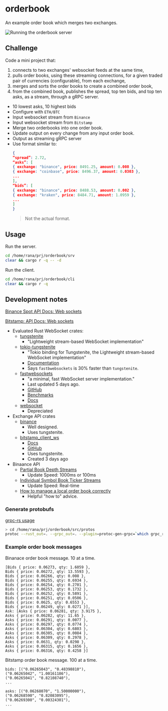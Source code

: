 # orderbook
An example order book which merges two exchanges.

![Running the orderbook server](imgs/orderbook.gif)

## Challenge

Code a mini project that:
1. connects to two exchanges' websocket feeds at the same time,
2. pulls order books, using these streaming connections, for a given traded pair of currencies (configurable), from each exchange,
3. merges and sorts the order books to create a combined order book,
4. from the combined book, publishes the spread, top ten bids, and top ten asks, as a stream, through a gRPC server.


* 10 lowest asks, 10 highest bids
* Configure with `ETH/BTC`
* Input websocket stream from `Binance`
* Input websocket stream from `Bitstamp`
* Merge two orderbooks into one order book.
* Update output on every change from any input order book.
* Output as streaming gRPC server
* Use format similar to:
    ```json
    {
    “spread”: 2.72,
    “asks”: [
    { exchange: "binance", price: 8491.25, amount: 0.008 },
    { exchange: "coinbase", price: 8496.37, amount: 0.0303 },
    ...
    ],
    “bids”: [
    { exchange: "binance", price: 8488.53, amount: 0.002 },
    { exchange: "kraken", price: 8484.71, amount: 1.0959 },
    ...
    ]
    }
    ```
    > Not the actual format.

## Usage

Run the server.
```sh
cd /home/rana/prj/orderbook/srv
clear && cargo r -q -- -d
```

Run the client.
```sh
cd /home/rana/prj/orderbook/cli
clear && cargo r -q
```

## Development notes

[Binance Spot API Docs: Web sockets](https://github.com/binance/binance-spot-api-docs/blob/master/web-socket-streams.md)

[Bitstamp: API Docs: Web sockets](https://www.bitstamp.net/websocket/v2/)

* Evaluated Rust WebSocket crates:
  * [tungstenite](https://crates.io/crates/tungstenite)
    * "Lightweight stream-based WebSocket implementation"
  * [tokio-tungstenite](https://crates.io/crates/tokio-tungstenite)
    * "Tokio binding for Tungstenite, the Lightweight stream-based WebSocket implementation"
    * [Documentation](https://docs.rs/tokio-tungstenite/latest/tokio_tungstenite/)
    * Says `fastbwebsockets` is 30% faster than `tungstenite`.
  * [fastwebsockets](https://crates.io/crates/fastwebsockets)
    * "a minimal, fast WebSocket server implementation."
    * Last updated 5 days ago.
    * [GitHub](https://github.com/denoland/fastwebsockets)
    * [Benchmarks](https://github.com/denoland/fastwebsockets/tree/main/benches)
    * [Docs](https://docs.rs/fastwebsockets/latest/fastwebsockets/)
  * [websocket](https://crates.io/crates/websocket)
    * Depreciated
* Exchange API crates
  * [binance](https://crates.io/crates/binance)
    * Well designed.
    * Uses tungstenite.
  * [bitstamp_client_ws](https://crates.io/crates/bitstamp_client_ws)
    * [Docs](https://docs.rs/bitstamp_client_ws/0.2.0/bitstamp_client_ws/)
    * [GitHub](https://github.com/gmosx/bitstamp_sdk_rust/tree/main/bitstamp_client_ws)
    * Uses tungstenite.
    * Created 3 days ago
* Binaance API
  * [Partial Book Depth Streams](https://github.com/binance/binance-spot-api-docs/blob/master/web-socket-streams.md#partial-book-depth-streams)
    * Update Speed: 1000ms or 100ms
  * [Individual Symbol Book Ticker Streams](https://github.com/binance/binance-spot-api-docs/blob/master/web-socket-streams.md#individual-symbol-book-ticker-streams)
    * Update Speed: Real-time
  * [How to manage a local order book correctly](https://github.com/binance/binance-spot-api-docs/blob/master/web-socket-streams.md#how-to-manage-a-local-order-book-correctly)
    * Helpful "how to" advice.

### Generate protobufs

[grpc-rs usage](https://github.com/tikv/grpc-rs#usage)

```sh
> cd /home/rana/prj/orderbook/src/protos
protoc --rust_out=. --grpc_out=. --plugin=protoc-gen-grpc=`which grpc_rust_plugin` orderbook.proto
```

### Example order book messages

Binanace order book message. 10 at a time.
```
[Bids { price: 0.06273, qty: 1.6059 }, 
Bids { price: 0.06272, qty: 13.5593 }, 
Bids { price: 0.06266, qty: 0.008 }, 
Bids { price: 0.06255, qty: 0.6934 }, 
Bids { price: 0.06254, qty: 0.2701 }, 
Bids { price: 0.06253, qty: 0.1732 }, 
Bids { price: 0.06252, qty: 0.5891 }, 
Bids { price: 0.06251, qty: 0.0506 }, 
Bids { price: 0.0625, qty: 0.6553 }, 
Bids { price: 0.06249, qty: 0.0271 }], 
Ask: [Asks { price: 0.06281, qty: 3.9175 }, 
Asks { price: 0.06282, qty: 11.65 }, 
Asks { price: 0.06291, qty: 0.0077 }, 
Asks { price: 0.06297, qty: 0.0774 }, 
Asks { price: 0.06304, qty: 0.6803 }, 
Asks { price: 0.06305, qty: 0.0084 }, 
Asks { price: 0.06309, qty: 0.2978 }, 
Asks { price: 0.0631, qty: 0.0298 }, 
Asks { price: 0.06315, qty: 0.1656 }, 
Asks { price: 0.06316, qty: 0.4258 }]
```

Bitstamp order book message. 100 at a time.
```
bids: [("0.06265043", "0.48398810"), 
("0.06265042", "1.00161186"), 
("0.06265041", "0.82108740"), 
...

asks: [("0.06268070", "1.50000000"), 
("0.06268590", "0.82083095"), 
("0.06269300", "0.00324301"), 
...
```
